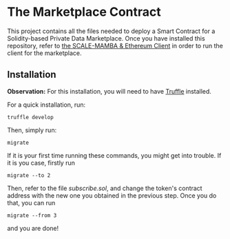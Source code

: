 # The Marketplace Contract

This project contains all the files needed to deploy a Smart Contract for a Solidity-based Private Data Marketplace. Once you have installed this repository, refer to [the SCALE-MAMBA & Ethereum Client](https://github.com/julenbernabe/SMPC-BCK) in order to run the client for the marketplace.

## Installation

**Observation:** For this installation, you will need to have [Truffle](https://www.trufflesuite.com/docs/truffle/getting-started/installation) installed.

For a quick installation, run:

`truffle develop`

Then, simply run:

`migrate`

If it is your first time running these commands, you might get into trouble. If it is you case, firstly run

`migrate --to 2`

Then, refer to the file *subscribe.sol*, and change the token's contract address with the new one you obtained in the previous step. Once you do that, you can run

`migrate --from 3`

and you are done!
